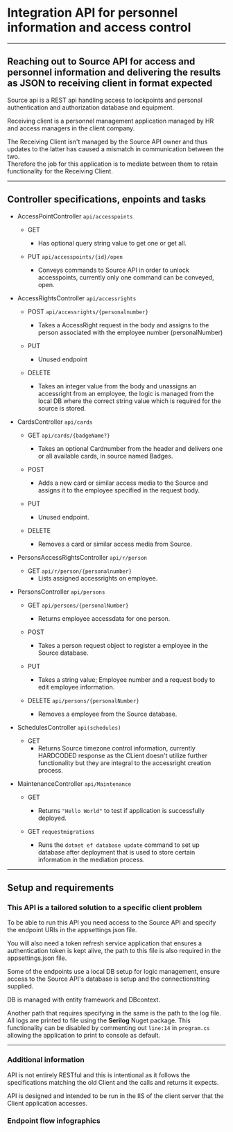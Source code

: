 # Integration API for personnel information and access control

---

## Reaching out to Source API for access and personnel information and delivering the results as JSON to receiving client in format expected

Source api is a REST api handling access to lockpoints and personal authentication and authorization database and equipment.

Receiving client is a personnel management application managed by HR and access managers in the client company.

The Receiving Client isn't managed by the Source API owner and thus updates to the latter has caused a mismatch in communication between the two.  
Therefore the job for this application is to mediate between them to retain functionality for the Receiving Client.

---

## Controller specifications, enpoints and tasks

* AccessPointController `api/accesspoints`
  * GET
    * Has optional query string value to get one or get all.

  * PUT `api/accesspoints/{id}/open`
    * Conveys commands to Source API in order to unlock accesspoints, currently only one command can be conveyed, open.

* AccessRightsController `api/accessrights`
  * POST `api/accessrights/{personalnumber}`
    * Takes a AccessRight request in the body and assigns to the person associated with the employee number (personalNumber)

  * PUT
    * Unused endpoint

  * DELETE
    * Takes an integer value from the body and unassigns an accessright from an employee, the logic is managed from the local DB where the correct string value which is required for the source is stored.

* CardsController `api/cards`
  * GET `api/cards/{badgeName?}`
    * Takes an optional Cardnumber from the header and delivers one or all available cards, in source named Badges.

  * POST
    * Adds a new card or similar access media to the Source and assigns it to the employee specified in the request body.

  * PUT
    * Unused endpoint.

  * DELETE
    * Removes a card or similar access media from Source.


* PersonsAccessRightsController `api/r/person`
  * GET `api/r/person/{personalnumber}`
    * Lists assigned accessrights on employee.

* PersonsController `api/persons`
  * GET `api/persons/{personalNumber}`
    * Returns employee accessdata for one person.

  * POST
    * Takes a person request object to register a employee in the Source database.

  * PUT
    * Takes a string value; Employee number and a request body to edit employee information.

  * DELETE `api/persons/{personalNumber}`
    * Removes a employee from the Source database.

* SchedulesController `api(schedules)`
  * GET
    * Returns Source timezone control information, currently HARDCODED response as the CLient doesn't utilize further functionality but they are integral to the accessright creation process.

* MaintenanceController `api/Maintenance`
  * GET
    * Returns `"Hello World"` to test if application is successfully deployed.

  * GET `requestmigrations`
    * Runs the `dotnet ef database update` command to set up database after deployment that is used to store certain information in the mediation process.


---

## Setup and requirements

### This API is a tailored solution to a specific client problem

To be able to run this API you need access to the Source API and specify the endpoint URIs in the appsettings.json file.

You will also need a token refresh service application that ensures a authentication token is kept alive, the path to this file is also required in the appsettings.json file.

Some of the endpoints use a local DB setup for logic management, ensure access to the Source API's database is setup and the connectionstring supplied.

DB is managed with entity framework and DBcontext.

Another path that requires specifying in the same is the path to the log file.
All logs are printed to file using the **Serilog** Nuget package.
This functionality can be disabled by commenting out `line:14` in `program.cs` allowing the application to print to console as default.

---

### Additional information

API is not entirely RESTful and this is intentional as it follows the specifications matching the old Client and the calls and returns it expects.

API is designed and intended to be run in the IIS of the client server that the Client application accesses.

### Endpoint flow infographics
